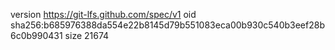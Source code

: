 version https://git-lfs.github.com/spec/v1
oid sha256:b685976388da554e22b8145d79b551083eca00b930c540b3eef28b6c0b990431
size 21674
